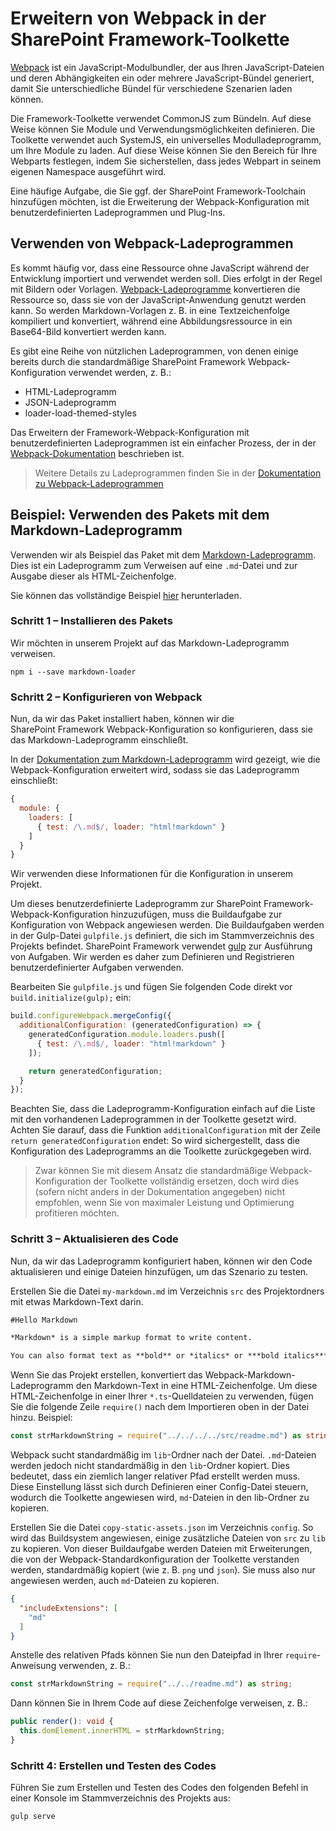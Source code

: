 # <a name="extending-webpack-in-the-sharepoint-framework-toolchain"></a>Erweitern von Webpack in der SharePoint Framework-Toolkette

[Webpack](https://webpack.github.io/) ist ein JavaScript-Modulbundler, der aus Ihren JavaScript-Dateien und deren Abhängigkeiten ein oder mehrere JavaScript-Bündel generiert, damit Sie unterschiedliche Bündel für verschiedene Szenarien laden können.

Die Framework-Toolkette verwendet CommonJS zum Bündeln. Auf diese Weise können Sie Module und Verwendungsmöglichkeiten definieren. Die Toolkette verwendet auch SystemJS, ein universelles Modulladeprogramm, um Ihre Module zu laden. Auf diese Weise können Sie den Bereich für Ihre Webparts festlegen, indem Sie sicherstellen, dass jedes Webpart in seinem eigenen Namespace ausgeführt wird.

Eine häufige Aufgabe, die Sie ggf. der SharePoint Framework-Toolchain hinzufügen möchten, ist die Erweiterung der Webpack-Konfiguration mit benutzerdefinierten Ladeprogrammen und Plug-Ins.

## <a name="using-webpack-loaders"></a>Verwenden von Webpack-Ladeprogrammen
Es kommt häufig vor, dass eine Ressource ohne JavaScript während der Entwicklung importiert und verwendet werden soll. Dies erfolgt in der Regel mit Bildern oder Vorlagen. [Webpack-Ladeprogramme](https://webpack.github.io/docs/loaders.html) konvertieren die Ressource so, dass sie von der JavaScript-Anwendung genutzt werden kann. So werden Markdown-Vorlagen z. B. in eine Textzeichenfolge kompiliert und konvertiert, während eine Abbildungsressource in ein Base64-Bild konvertiert werden kann.

Es gibt eine Reihe von nützlichen Ladeprogrammen, von denen einige bereits durch die standardmäßige SharePoint Framework Webpack-Konfiguration verwendet werden, z. B.:

- HTML-Ladeprogramm
- JSON-Ladeprogramm
- loader-load-themed-styles

Das Erweitern der Framework-Webpack-Konfiguration mit benutzerdefinierten Ladeprogrammen ist ein einfacher Prozess, der in der [Webpack-Dokumentation](https://webpack.github.io/docs/loaders.html#writing-a-loader) beschrieben ist.

> Weitere Details zu Ladeprogrammen finden Sie in der [Dokumentation zu Webpack-Ladeprogrammen](https://webpack.github.io/docs/loaders.html)

## <a name="example-using-the-markdown-loader-package"></a>Beispiel: Verwenden des Pakets mit dem Markdown-Ladeprogramm
Verwenden wir als Beispiel das Paket mit dem [Markdown-Ladeprogramm](https://www.npmjs.com/package/markdown-loader).  Dies ist ein Ladeprogramm zum Verweisen auf eine `.md`-Datei und zur Ausgabe dieser als HTML-Zeichenfolge.

Sie können das vollständige Beispiel [hier](https://aka.ms/spfx-extend-webpack-sample) herunterladen.

### <a name="step-1---install-the-package"></a>Schritt 1 – Installieren des Pakets
Wir möchten in unserem Projekt auf das Markdown-Ladeprogramm verweisen.

```
npm i --save markdown-loader 
```

### <a name="step-2---configure-webpack"></a>Schritt 2 – Konfigurieren von Webpack 
Nun, da wir das Paket installiert haben, können wir die SharePoint Framework Webpack-Konfiguration so konfigurieren, dass sie das Markdown-Ladeprogramm einschließt. 

In der [Dokumentation zum Markdown-Ladeprogramm](https://github.com/peerigon/markdown-loader) wird gezeigt, wie die Webpack-Konfiguration erweitert wird, sodass sie das Ladeprogramm einschließt:

```JavaScript
{
  module: {
    loaders: [
      { test: /\.md$/, loader: "html!markdown" }
    ]
  }
}
```

Wir verwenden diese Informationen für die Konfiguration in unserem Projekt. 

Um dieses benutzerdefinierte Ladeprogramm zur SharePoint Framework-Webpack-Konfiguration hinzuzufügen, muss die Buildaufgabe zur Konfiguration von Webpack angewiesen werden. Die Buildaufgaben werden in der Gulp-Datei `gulpfile.js` definiert, die sich im Stammverzeichnis des Projekts befindet. SharePoint Framework verwendet [gulp](http://gulpjs.com/) zur Ausführung von Aufgaben. Wir werden es daher zum Definieren und Registrieren benutzerdefinierter Aufgaben verwenden.

Bearbeiten Sie `gulpfile.js` und fügen Sie folgenden Code direkt vor `build.initialize(gulp);` ein:

```JavaScript 
build.configureWebpack.mergeConfig({ 
  additionalConfiguration: (generatedConfiguration) => { 
    generatedConfiguration.module.loaders.push([ 
      { test: /\.md$/, loader: "html!markdown" } 
    ]); 

    return generatedConfiguration; 
  } 
});
```

Beachten Sie, dass die Ladeprogramm-Konfiguration einfach auf die Liste mit den vorhandenen Ladeprogrammen in der Toolkette gesetzt wird. Achten Sie darauf, dass die Funktion `additionalConfiguration` mit der Zeile `return generatedConfiguration` endet: So wird sichergestellt, dass die Konfiguration des Ladeprogramms an die Toolkette zurückgegeben wird. 

> Zwar können Sie mit diesem Ansatz die standardmäßige Webpack-Konfiguration der Toolkette vollständig ersetzen, doch wird dies (sofern nicht anders in der Dokumentation angegeben) nicht empfohlen, wenn Sie von maximaler Leistung und Optimierung profitieren möchten. 

### <a name="step-3---update-your-code"></a>Schritt 3 – Aktualisieren des Code
Nun, da wir das Ladeprogramm konfiguriert haben, können wir den Code aktualisieren und einige Dateien hinzufügen, um das Szenario zu testen. 

Erstellen Sie die Datei `my-markdown.md` im Verzeichnis `src` des Projektordners mit etwas Markdown-Text darin.

```md
#Hello Markdown

*Markdown* is a simple markup format to write content. 

You can also format text as **bold** or *italics* or ***bold italics***  
```

Wenn Sie das Projekt erstellen, konvertiert das Webpack-Markdown-Ladeprogramm den Markdown-Text in eine HTML-Zeichenfolge. Um diese HTML-Zeichenfolge in einer Ihrer `*.ts`-Quelldateien zu verwenden, fügen Sie die folgende Zeile `require()` nach dem Importieren oben in der Datei hinzu. Beispiel:


```TypeScript
const strMarkdownString = require("../../../../src/readme.md") as string;
```

Webpack sucht standardmäßig im `lib`-Ordner nach der Datei. `.md`-Dateien werden jedoch nicht standardmäßig in den `lib`-Ordner kopiert. Dies bedeutet, dass ein ziemlich langer relativer Pfad erstellt werden muss. Diese Einstellung lässt sich durch Definieren einer Config-Datei steuern, wodurch die Toolkette angewiesen wird, `md`-Dateien in den lib-Ordner zu kopieren. 

Erstellen Sie die Datei `copy-static-assets.json` im Verzeichnis `config`. So wird das Buildsystem angewiesen, einige zusätzliche Dateien von `src` zu `lib` zu kopieren. Von dieser Buildaufgabe werden Dateien mit Erweiterungen, die von der Webpack-Standardkonfiguration der Toolkette verstanden werden, standardmäßig kopiert (wie z. B. `png` und `json`). Sie muss also nur angewiesen werden, auch `md`-Dateien zu kopieren.

```JSON
{
  "includeExtensions": [
    "md"
  ]
}
```

Anstelle des relativen Pfads können Sie nun den Dateipfad in Ihrer `require`-Anweisung verwenden, z. B.:

```TypeScript
const strMarkdownString = require("../../readme.md") as string;
```
 
Dann können Sie in Ihrem Code auf diese Zeichenfolge verweisen, z. B.:

``` TypeScript
public render(): void {
  this.domElement.innerHTML = strMarkdownString;
}
```

### <a name="step-4---build-and-test-your-code"></a>Schritt 4: Erstellen und Testen des Codes
Führen Sie zum Erstellen und Testen des Codes den folgenden Befehl in einer Konsole im Stammverzeichnis des Projekts aus:

```
gulp serve
```